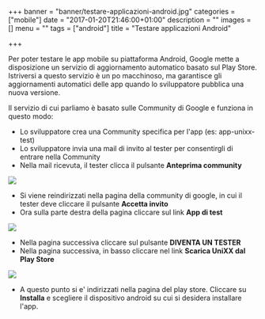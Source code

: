 +++
banner = "banner/testare-applicazioni-android.jpg"
categories = ["mobile"]
date = "2017-01-20T21:46:00+01:00"
description = ""
images = []
menu = ""
tags = ["android"]
title = "Testare applicazioni Android"

+++

Per poter testare le app mobile su piattaforma Android, Google mette a disposizione un servizio di aggiornamento automatico basato sul Play Store.
Istriversi a questo servizio è un po macchinoso, ma garantisce gli aggiornamenti automatici delle app quando lo sviluppatore pubblica una nuova versione.

Il servizio di cui parliamo è basato sulle Community di Google e funziona in questo modo:

* Lo sviluppatore crea una Community specifica per l'app (es: app-unixx-test)
* Lo sviluppatore invia una mail di invito al tester per consentirgli di entrare nella Community
* Nella mail ricevuta, il tester clicca il pulsante **Anteprima community**

![](/post_images/how_test_android_app-1_anteprima_community.png)

* Si viene reindirizzati nella pagina della community di google, in cui il tester deve cliccare il pulsante **Accetta invito**
* Ora sulla parte destra della pagina cliccare sul link **App di test**

![](/post_images/how_test_android_app-2_app_di_test.png)

* Nella pagina successiva cliccare sul pulsante **DIVENTA UN TESTER**
* Nella pagina successiva, in basso cliccare nel link **Scarica UniXX dal Play Store**

![](/post_images/how_test_android_app-3_scarica_unixx.png)

* A questo punto si e' indirizzati nella pagina del play store. Cliccare su **Installa** e scegliere il dispositivo android su cui si desidera installare l'app.
